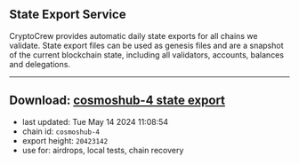 ## State Export Service
CryptoCrew provides automatic daily state exports for all chains we validate. State export files can be used as genesis files and are a snapshot of the current blockchain state, including all validators, accounts, balances and delegations.

---
**Download: [cosmoshub-4 state export](https://dl-eu2.ccvalidators.com/SERVICE/cosmoshub/cosmoshub-4_export_20423142.json)**
---

- last updated: Tue May 14 2024 11:08:54
- chain id: `cosmoshub-4`
- export height: `20423142`
- use for: airdrops, local tests, chain recovery
